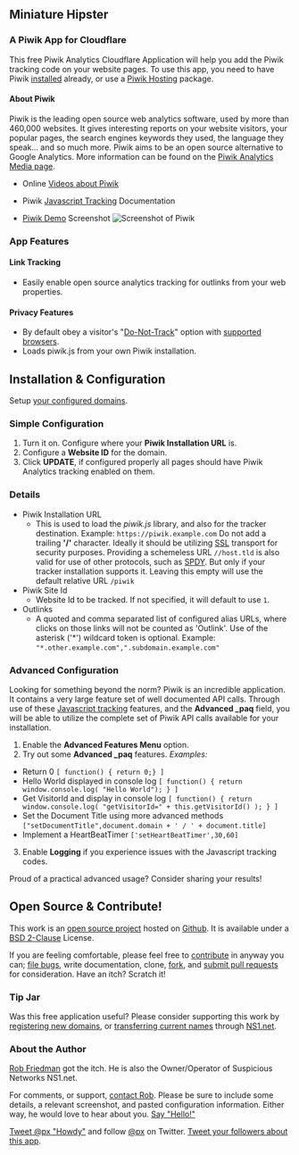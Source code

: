 ## Miniature Hipster 
### A Piwik App for Cloudflare

This free Piwik Analytics Cloudflare Application will help you add the Piwik tracking code on your website pages. To use this app, you need to have Piwik [installed](http://piwik.org/docs/installation/) already, or use a [Piwik Hosting](http://piwik.org/hosting/) package.


#### About Piwik
Piwik is the leading open source web analytics software, used by more than 460,000 websites. It gives interesting reports on your website visitors, your popular pages, the search engines keywords they used, the language they speak... and so much more. Piwik aims to be an open source alternative to Google Analytics.
More information can be found on the [Piwik Analytics Media page](http://piwik.org/media/).

* Online [Videos about Piwik](https://piwik.org/blog/category/videos/)
* Piwik [Javascript Tracking](http://piwik.org/docs/javascript-tracking/) Documentation

* [Piwik Demo](/images/apps/piwik_analytics/piwik_analytics_demo_screenshot_1.png) Screenshot
![Screenshot of Piwik](/images/apps/piwik_analytics/piwik_analytics_demo_screenshot_1.png "Piwik Demo Screenshot")




<a name="features"></a>
### App Features

#### Link Tracking
* Easily enable open source analytics tracking for outlinks from your web properties.


<a name="privacy"></a>
#### Privacy Features
* By default obey a visitor's "[Do-Not-Track](https://www.eff.org/issues/do-not-track)" option with [supported browsers](https://ie.microsoft.com/testdrive/browser/donottrack/default.html).
* Loads piwik.js from your own Piwik installation.



<a name="installation"></a>
## Installation & Configuration
Setup [your configured domains](https://www.cloudflare.com/cloudflare-apps).

<a name="configuration"></a>
### <a name="configuration">Simple Configuration</a>
1. Turn it on. Configure where your **Piwik Installation URL** is. 
2. Configure a **Website ID** for the domain.
3. Click **UPDATE**, if configured properly all pages should have Piwik Analytics tracking enabled on them.



### Details
* Piwik Installation URL
  * This is used to load the *piwik.js* library, and also for the tracker destination. Example: `https://piwik.example.com` Do not add a trailing **'/'** character. Ideally it should be utilizing [SSL](https://support.cloudflare.com/forums/21317627-SSL-at-CloudFlare) transport for security purposes. Providing a schemeless URL `//host.tld` is also valid for use of other protocols, such as [SPDY](https://www.cloudflare.com/spdy). But only if your tracker installation supports it. Leaving this empty will use the default relative URL `/piwik`
* Piwik Site Id
  * Website Id to be tracked. If not specified, it will default to use `1`.
* Outlinks
  * A quoted and comma separated list of configured alias URLs, where clicks on those links will not be counted as 'Outlink'. Use of the asterisk ('\*') wildcard token is optional. Example: `"*.other.example.com",".subdomain.example.com"`

<a name="advanced"></a>
### <a name="advanced">Advanced Configuration</a>
Looking for something beyond the norm? Piwik is an incredible application. It contains a very large feature set of well documented API calls. Through use of these [Javascript tracking](http://piwik.org/docs/javascript-tracking/) features, and the **Advanced \_paq** field, you will be able to utilize the complete set of Piwik API calls available for your installation.

1. Enable the **Advanced Features Menu** option.
2. Try out some **Advanced \_paq** features. *Examples:*
  * Return 0 `[ function() { return 0;} ]`
  * Hello World displayed in console log `[ function() { return window.console.log( "Hello World"); } ]`
  * Get VisitorId and display in console log `[ function() { return window.console.log( "getVisitorId=" + this.getVisitorId() ); } ]`
  * Set the Document Title using more advanced methods `["setDocumentTitle",document.domain + ' / ' + document.title]`
  * Implement a HeartBeatTimer `['setHeartBeatTimer',30,60]`
3. Enable __Logging__ if you experience issues with the Javascript tracking codes.

Proud of a practical advanced usage? Consider sharing your results!


<a name="open-source"></a>
## <a name="open-source">Open Source & Contribute!</a>
This work is an [open source project](https://github.com/px/cfapp-piwik-analytics/?utm_campaign=cloudflare&utm_src=cfapp_pa&utm_medium=web&utm_content=open+source+project#readme) hosted on [Github](https://github.com/). It is available under a <a href='https://github.com/px/cfapp-piwik-analytics/raw/master/LICENSE.txt'>BSD 2-Clause</a> License.

If you are feeling comfortable, please feel free to [contribute](https://github.com/px/cfapp-piwik-analytics/?utm_campaign=cloudflare&utm_src=cfapp_pa&utm_medium=web&utm_content=contribute#contributing) in anyway you can; <a href="https://github.com/px/cfapp-piwik-analytics/issues">file bugs</a>, write documentation, clone, <a href="https://github.com/px/cfapp-piwik-analytics/fork">fork</a>, and <a href="https://github.com/px/cfapp-piwik-analytics/pulls">submit pull requests</a> for consideration. Have an itch? Scratch it!

<a name="tip-jar"></a>
### <a name="tip-jar">Tip Jar</a>
Was this free application useful? Please consider supporting this work by [registering new domains](http://ns1.net/en/domains/new/?utm_campaign=cloudflare&utm_src=cfapp_pa&utm_medium=web&utm_content=tip-jar), or [transferring current names](http://ns1.net/en/domains/transfer/?utm_campaign=cloudflare&utm_src=cfapp_pa&utm_medium=web&utm_content=tip-jar) through [NS1.net](http://ns1.net/?utm_campaign=cloudflare&utm_src=cfapp_pa&utm_medium=web&utm_content=tip-jar).

<a name="author"></a>
### <a name="author">About the Author</a>
[Rob Friedman](http://playerx.net/?utm_campaign=cloudflare&utm_src=cfapp_pa&utm_medium=web&utm_content=me) got the itch. He is also the Owner/Operator of Suspicious Networks NS1.net.

For comments, or support, [contact Rob](http://playerx.net/contact/?utm_campaign=cloudflare&utm_src=cfapp_pa&utm_medium=web&utm_content=contact). Please be sure to include some details, a relevant screenshot, and pasted configuration information. Either way, he would love to hear about you. [Say "Hello!"](http://playerx.net/contact/?utm_campaign=cloudflare&utm_src=cfapp_pa&utm_medium=web&utm_content=hello)

<a href="https://twitter.com/intent/tweet?user_id=3288&hashtags=piwik&text=Howdy&related=px%3ARob,piwik%3AFree%20Web%20Analytics%20Software&">Tweet @px "Howdy"</a> and follow <a href="https://twitter.com/intent/user?user_id=3288">@px</a> on Twitter.
<a href="https://twitter.com/intent/tweet?hashtags=opensource&text=Miniature%20Hipster,%20a%20simple%20%40Piwik%20web%20%23analytics%20companion%20for%20%40CloudFlare%20Apps&via=px&related=px,piwik,cloudflare&url=https://www.cloudflare.com/apps/piwik_analytics">Tweet your followers about this app</a>.


